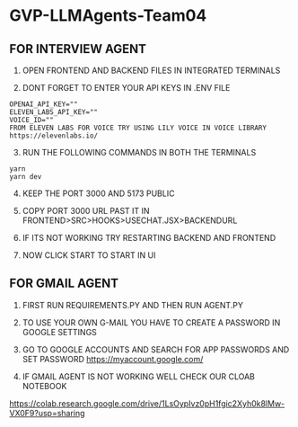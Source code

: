 # GVP-LLMAgents-Team04

## FOR INTERVIEW AGENT

1. OPEN FRONTEND AND BACKEND FILES IN INTEGRATED TERMINALS


2. DONT FORGET TO ENTER YOUR API KEYS IN .ENV FILE


```
OPENAI_API_KEY=""
ELEVEN_LABS_API_KEY=""
VOICE_ID=""
FROM ELEVEN LABS FOR VOICE TRY USING LILY VOICE IN VOICE LIBRARY
https://elevenlabs.io/
```

3. RUN THE FOLLOWING COMMANDS IN BOTH THE TERMINALS
```
yarn
yarn dev
```
4. KEEP THE PORT 3000 AND 5173 PUBLIC

5. COPY PORT 3000 URL PAST IT IN FRONTEND>SRC>HOOKS>USECHAT.JSX>BACKENDURL

6. IF ITS NOT WORKING TRY RESTARTING BACKEND AND FRONTEND

7. NOW CLICK START TO START IN UI

## FOR GMAIL AGENT 

1. FIRST RUN REQUIREMENTS.PY AND THEN RUN AGENT.PY
2. TO USE YOUR OWN G-MAIL YOU HAVE TO CREATE A PASSWORD IN GOOGLE SETTINGS
3. GO TO GOOGLE ACCOUNTS AND SEARCH FOR APP PASSWORDS AND SET PASSWORD
https://myaccount.google.com/

4. IF GMAIL AGENT IS NOT WORKING WELL CHECK OUR CLOAB NOTEBOOK

https://colab.research.google.com/drive/1LsOypIvz0pH1fgic2Xyh0k8lMw-VX0F9?usp=sharing
